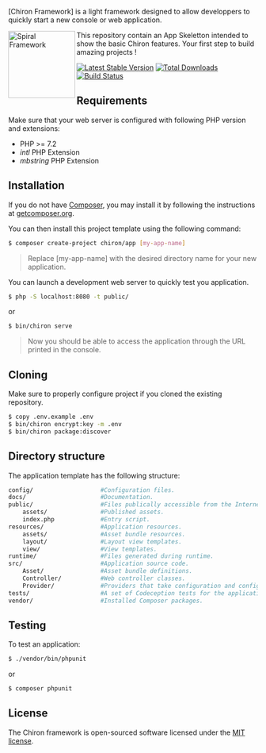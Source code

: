[Chiron Framework] is a light framework designed to allow developpers to quickly start a new console or web application.

<img src="https://user-images.githubusercontent.com/796136/67560465-9d827780-f723-11e9-91ac-9b2fafb027f2.png" height="135px" alt="Spiral Framework" align="left"/>

This repository contain an App Skeletton intended to show the basic Chiron features. Your first step to build amazing projects !

[![Latest Stable Version](https://poser.pugx.org/yiisoft/yii-demo/v/stable.png)](https://packagist.org/packages/yiisoft/yii-demo)
[![Total Downloads](https://poser.pugx.org/yiisoft/yii-demo/downloads.png)](https://packagist.org/packages/yiisoft/yii-demo)
[![Build Status](https://travis-ci.com/yiisoft/yii-demo.svg?branch=master)](https://travis-ci.com/yiisoft/yii-demo)

## Requirements

Make sure that your web server is configured with following PHP version and extensions:
* PHP >= 7.2
* *intl* PHP Extension
* *mbstring* PHP Extension

## Installation

If you do not have [Composer](http://getcomposer.org/), you may install it by following the instructions at [getcomposer.org](http://getcomposer.org/doc/00-intro.md).

You can then install this project template using the following command:

```bash
$ composer create-project chiron/app [my-app-name]
```
>Replace [my-app-name] with the desired directory name for your new application.


You can launch a development web server to quickly test you application.

```bash
$ php -S localhost:8080 -t public/
```
or
```bash
$ bin/chiron serve
```
>Now you should be able to access the application through the URL printed in the console.

## Cloning

Make sure to properly configure project if you cloned the existing repository.

```bash
$ copy .env.example .env
$ bin/chiron encrypt:key -m .env
$ bin/chiron package:discover
```

## Directory structure

The application template has the following structure:

```bash
config/                   #Configuration files.
docs/                     #Documentation.
public/                   #Files publically accessible from the Internet.
    assets/               #Published assets.
    index.php             #Entry script.
resources/                #Application resources.
    assets/               #Asset bundle resources.
    layout/               #Layout view templates.
    view/                 #View templates.
runtime/                  #Files generated during runtime.
src/                      #Application source code.
    Asset/                #Asset bundle definitions.
    Controller/           #Web controller classes.
    Provider/             #Providers that take configuration and configure services.
tests/                    #A set of Codeception tests for the application.
vendor/                   #Installed Composer packages.
```

## Testing

To test an application:

```bash
$ ./vendor/bin/phpunit
```
or
```bash
$ composer phpunit
```

## License

The Chiron framework is open-sourced software licensed under the [MIT license](https://opensource.org/licenses/MIT).

